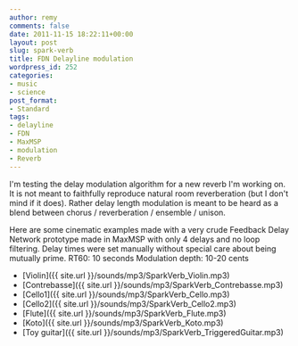 ```yaml
---
author: remy
comments: false
date: 2011-11-15 18:22:11+00:00
layout: post
slug: spark-verb
title: FDN Delayline modulation
wordpress_id: 252
categories:
- music
- science
post_format:
- Standard
tags:
- delayline
- FDN
- MaxMSP
- modulation
- Reverb
---
```


I'm testing the delay modulation algorithm for a new reverb I'm working on. It is not meant to faithfully reproduce natural room reverberation (but I don't mind if it does). Rather delay length modulation is meant to be heard as a blend between chorus / reverberation  / ensemble / unison.

Here are some cinematic examples made with a very crude Feedback Delay Network prototype made in MaxMSP with only 4 delays and no loop filtering. Delay times were set manually without special care about being mutually prime.
RT60: 10 seconds
Modulation depth: 10-20 cents

* [Violin]({{ site.url }}/sounds/mp3/SparkVerb_Violin.mp3)
* [Contrebasse]({{ site.url }}/sounds/mp3/SparkVerb_Contrebasse.mp3)
* [Cello1]({{ site.url }}/sounds/mp3/SparkVerb_Cello.mp3)
* [Cello2]({{ site.url }}/sounds/mp3/SparkVerb_Cello2.mp3)
* [Flute]({{ site.url }}/sounds/mp3/SparkVerb_Flute.mp3)
* [Koto]({{ site.url }}/sounds/mp3/SparkVerb_Koto.mp3)
* [Toy guitar]({{ site.url }}/sounds/mp3/SparkVerb_TriggeredGuitar.mp3) 
